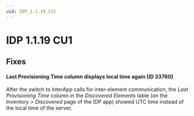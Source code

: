 ```yaml
---
uid: IDP_1.1.19_CU1
---
```


# IDP 1.1.19 CU1

## Fixes

#### Last Provisioning Time column displays local time again \[ID 33760\]

After the switch to InterApp calls for inter-element communication, the *Last Provisioning Time* column in the *Discovered Elements* table (on the *Inventory* > *Discovered* page of the IDP app) showed UTC time instead of the local time of the server.
